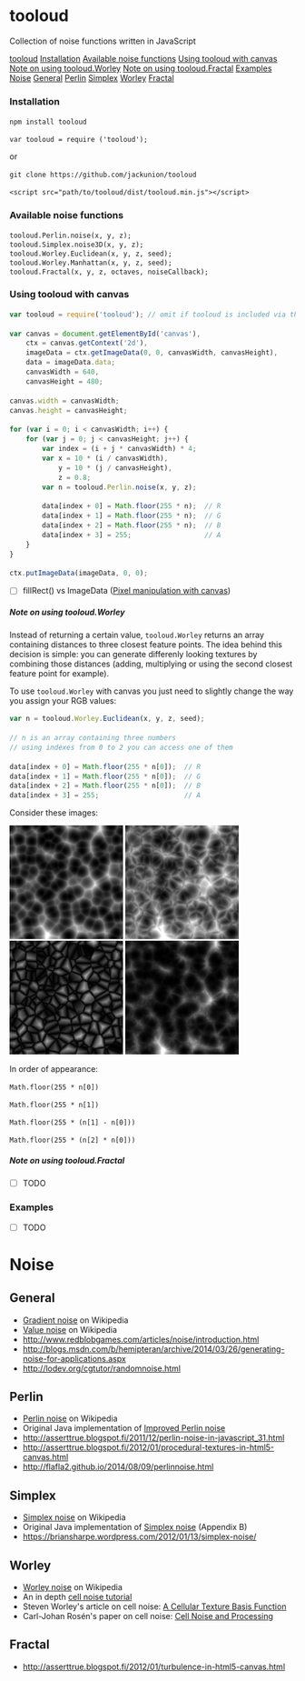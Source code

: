 # tooloud

Collection of noise functions written in JavaScript

[tooloud](https://github.com/jackunion/tooloud)
  [Installation](#installation)
  [Available noise functions](#available-noise-functions)
  [Using tooloud with canvas](#using-tooloud-with-canvas)
    [Note on using tooloud.Worley](#note-on-using-tooloudworley)
    [Note on using tooloud.Fractal](#note-on-using-tooloudfractal)
  [Examples](#examples)
[Noise](#noise)
  [General](#general)
  [Perlin](#perlin)
  [Simplex](#simplex)
  [Worley](#worley)
  [Fractal](#fractal)

### Installation

`npm install tooloud`

`var tooloud = require ('tooloud');`

or 


`git clone https://github.com/jackunion/tooloud`

`<script src="path/to/tooloud/dist/tooloud.min.js"></script>`

### Available noise functions

```
tooloud.Perlin.noise(x, y, z);
tooloud.Simplex.noise3D(x, y, z);
tooloud.Worley.Euclidean(x, y, z, seed);
tooloud.Worley.Manhattan(x, y, z, seed);
tooloud.Fractal(x, y, z, octaves, noiseCallback);
```

### Using tooloud with canvas

```javascript
var tooloud = require('tooloud'); // omit if tooloud is included via the script tag

var canvas = document.getElementById('canvas'),
    ctx = canvas.getContext('2d'),
    imageData = ctx.getImageData(0, 0, canvasWidth, canvasHeight),
    data = imageData.data;
    canvasWidth = 640,
    canvasHeight = 480;

canvas.width = canvasWidth;
canvas.height = canvasHeight;

for (var i = 0; i < canvasWidth; i++) {
    for (var j = 0; j < canvasHeight; j++) {
        var index = (i + j * canvasWidth) * 4;
        var x = 10 * (i / canvasWidth), 
            y = 10 * (j / canvasHeight),
            z = 0.8;
        var n = tooloud.Perlin.noise(x, y, z);

        data[index + 0] = Math.floor(255 * n);  // R
        data[index + 1] = Math.floor(255 * n);  // G
        data[index + 2] = Math.floor(255 * n);  // B
        data[index + 3] = 255;                  // A
    }
}

ctx.putImageData(imageData, 0, 0);
```

- [ ] fillRect() vs ImageData ([Pixel manipulation with canvas](https://developer.mozilla.org/en-US/docs/Web/API/Canvas_API/Tutorial/Pixel_manipulation_with_canvas))

##### Note on using tooloud.Worley

Instead of returning a certain value, ```tooloud.Worley``` returns an array containing distances to three closest feature points. The idea behind this decision is simple: you can generate differenly looking textures by combining those distances (adding, multiplying or using the second closest feature point for example).

To use ```tooloud.Worley``` with canvas you just need to slightly change the way you assign your RGB values:

```javascript
var n = tooloud.Worley.Euclidean(x, y, z, seed);

// n is an array containing three numbers
// using indexes from 0 to 2 you can access one of them

data[index + 0] = Math.floor(255 * n[0]);  // R
data[index + 1] = Math.floor(255 * n[0]);  // G
data[index + 2] = Math.floor(255 * n[0]);  // B
data[index + 3] = 255;                     // A
```

Consider these images:

![](/img/Worley/img/e1.png) ![](/img/Worley/img/e2.png) ![](/img/Worley/img/e3.png) ![](/img/Worley/img/e4.png)

In order of appearance:

```Math.floor(255 * n[0])```

```Math.floor(255 * n[1])```

```Math.floor(255 * (n[1] - n[0]))```

```Math.floor(255 * (n[2] * n[0]))```

##### Note on using tooloud.Fractal

- [ ] TODO

### Examples

- [ ] TODO

# Noise

## General

- [Gradient noise](https://en.wikipedia.org/wiki/Gradient_noise) on Wikipedia
- [Value noise](https://en.wikipedia.org/wiki/Value_noise) on Wikipedia
- http://www.redblobgames.com/articles/noise/introduction.html
- http://blogs.msdn.com/b/hemipteran/archive/2014/03/26/generating-noise-for-applications.aspx
- http://lodev.org/cgtutor/randomnoise.html

## Perlin

- [Perlin noise](https://en.wikipedia.org/wiki/Perlin_noise) on Wikipedia
- Original Java implementation of [Improved Perlin noise](http://mrl.nyu.edu/~perlin/noise/)
- http://asserttrue.blogspot.fi/2011/12/perlin-noise-in-javascript_31.html
- http://asserttrue.blogspot.fi/2012/01/procedural-textures-in-html5-canvas.html
- http://flafla2.github.io/2014/08/09/perlinnoise.html

## Simplex

- [Simplex noise](https://en.wikipedia.org/wiki/Simplex_noise) on Wikipedia
- Original Java implementation of [Simplex noise](http://www.csee.umbc.edu/~olano/s2002c36/ch02.pdf) (Appendix B)
- https://briansharpe.wordpress.com/2012/01/13/simplex-noise/

## Worley

- [Worley noise](https://en.wikipedia.org/wiki/Worley_noise) on Wikipedia
- An in depth [cell noise tutorial](https://aftbit.com/cell-noise-2/)
- Steven Worley's article on cell noise: [A Cellular Texture Basis Function](http://citeseerx.ist.psu.edu/viewdoc/download?doi=10.1.1.95.412&rep=rep1&type=pdf)
- Carl-Johan Rosén's paper on cell noise: [Cell Noise and Processing](http://www.carljohanrosen.com/share/CellNoiseAndProcessing.pdf)

## Fractal

- http://asserttrue.blogspot.fi/2012/01/turbulence-in-html5-canvas.html
